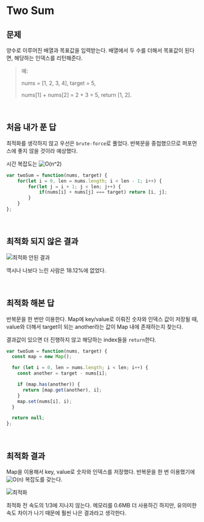 # Two Sum


## 문제
양수로 이루어진 배열과 목표값을 입력받는다.
배열에서 두 수를 더해서 목표값이 된다면, 해당하는 인덱스를 리턴해준다.

> 예:
>
> nums = [1, 2, 3, 4], target = 5,
>
> nums[1] + nums[2] = 2 + 3 = 5,
> return [1, 2].

<br>

## 처음 내가 푼 답
최적화를 생각하지 않고 우선은 `brute-force`로 풀었다.
반복문을 중첩했으므로 퍼포먼스에 좋지 않을 것이라 예상했다.

시간 복잡도는 ![O(n^2)](https://user-images.githubusercontent.com/16912219/72887256-ab5d8e00-3d4e-11ea-8b04-d3e21a8cd632.gif)

```javascript
var twoSum = function(nums, target) {
    for(let i = 0, len = nums.length; i < len - 1; i++) {
        for(let j = i + 1; j < len; j++) {
            if(nums[i] + nums[j] === target) return [i, j];
        }
    }
};
```
<br>

## 최적화 되지 않은 결과

![최적화 안된 결과](https://user-images.githubusercontent.com/16912219/72866244-eeebd400-3d1d-11ea-80e9-575a459054bd.png)

역시나 나보다 느린 사람은 18.12%에 없었다.

<br>

## 최적화 해본 답

반복문을 한 번만 이용한다. Map에 key/value로 이뤄진 숫자와 인덱스 값이 저장될 때, value와 더해서 target이 되는 another라는 값이 Map 내에 존재하는지 찾는다.

결과값이 있으면 더 진행하지 않고 해당하는 index들을 `return`한다.

```javascript
var twoSum = function(nums, target) {
  const map = new Map();

  for (let i = 0, len = nums.length; i < len; i++) {
    const another = target - nums[i];

    if (map.has(another)) {
      return [map.get(another), i];
    }
    map.set(nums[i], i);
  }

  return null;
};
```
<br>

## 최적화 결과

Map을 이용해서 key, value로 숫자와 인덱스를 저장했다.
반복문을 한 번 이용했기에 ![O(n)](https://user-images.githubusercontent.com/16912219/72887255-aac4f780-3d4e-11ea-8a67-7333e4b673cd.gif) 복잡도를 갖는다.


![최적화](https://user-images.githubusercontent.com/16912219/72886339-f5de0b00-3d4c-11ea-94e3-300dfc136ccc.png)

최적화 전 속도의 1/3에 지나지 않는다. 메모리를 0.6MB 더 사용하긴 하지만, 유의미한 속도 차이가 나기 때문에 훨씬 나은 결과라고 생각한다.

